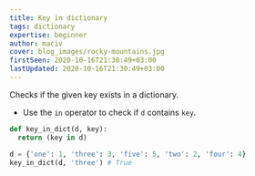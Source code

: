 ```yaml
---
title: Key in dictionary
tags: dictionary
expertise: beginner
author: maciv
cover: blog_images/rocky-mountains.jpg
firstSeen: 2020-10-16T21:30:49+03:00
lastUpdated: 2020-10-16T21:30:49+03:00
---
```


Checks if the given key exists in a dictionary.

- Use the `in` operator to check if `d` contains `key`.

```py
def key_in_dict(d, key):
  return (key in d)
```

```py
d = {'one': 1, 'three': 3, 'five': 5, 'two': 2, 'four': 4}
key_in_dict(d, 'three') # True
```
